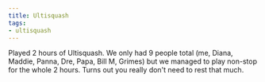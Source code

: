 ```yaml
---
title: Ultisquash
tags:
- ultisquash
---
```


Played 2 hours of Ultisquash. We only had 9 people total (me, Diana, Maddie, Panna, Dre, Papa, Bill M, Grimes) but we managed to play non-stop for the whole 2 hours. Turns out you really don't need to rest that much.
